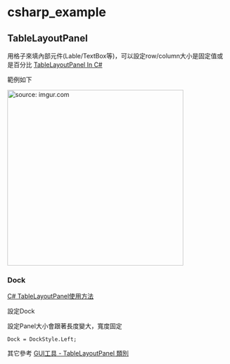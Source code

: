 # csharp_example

## TableLayoutPanel

用格子來填內部元件(Lable/TextBox等)，可以設定row/column大小是固定值或是百分比 
[TableLayoutPanel In C#][1]


範例如下

<a href="https://imgur.com/S661XkD"><img src="https://i.imgur.com/S661XkD.png" title="source: imgur.com" width="400" /></a>

### Dock

[C# TableLayoutPanel使用方法][3]

設定Dock

設定Panel大小會跟著長度變大，寬度固定
```
Dock = DockStyle.Left;
```

其它參考
[GUI工具 - TableLayoutPanel 類別][2]

[1]:https://www.c-sharpcorner.com/uploadfile/mahesh/tablelayoutpanel-in-C-Sharp/
[2]:https://www.jytek.tw/post/gui%E5%B7%A5%E5%85%B7-tablelayoutpanel-%E9%A1%9E%E5%88%A5
[3]:https://www.twblogs.net/a/5bc9ef9f2b7177735196e39e?lang=zh-cn